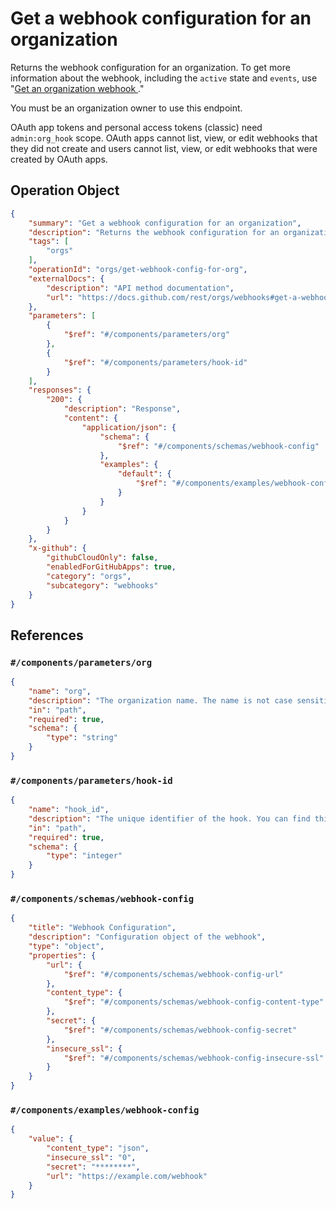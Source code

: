 # Get a webhook configuration for an organization

Returns the webhook configuration for an organization. To get more information about the webhook, including the `active` state and `events`, use "[Get an organization webhook ](/rest/orgs/webhooks#get-an-organization-webhook)."

You must be an organization owner to use this endpoint.

OAuth app tokens and personal access tokens (classic) need `admin:org_hook` scope. OAuth apps cannot list, view, or edit
webhooks that they did not create and users cannot list, view, or edit webhooks that were created by OAuth apps.

## Operation Object

```json
{
    "summary": "Get a webhook configuration for an organization",
    "description": "Returns the webhook configuration for an organization. To get more information about the webhook, including the `active` state and `events`, use \"[Get an organization webhook ](/rest/orgs/webhooks#get-an-organization-webhook).\"\n\nYou must be an organization owner to use this endpoint.\n\nOAuth app tokens and personal access tokens (classic) need `admin:org_hook` scope. OAuth apps cannot list, view, or edit\nwebhooks that they did not create and users cannot list, view, or edit webhooks that were created by OAuth apps.",
    "tags": [
        "orgs"
    ],
    "operationId": "orgs/get-webhook-config-for-org",
    "externalDocs": {
        "description": "API method documentation",
        "url": "https://docs.github.com/rest/orgs/webhooks#get-a-webhook-configuration-for-an-organization"
    },
    "parameters": [
        {
            "$ref": "#/components/parameters/org"
        },
        {
            "$ref": "#/components/parameters/hook-id"
        }
    ],
    "responses": {
        "200": {
            "description": "Response",
            "content": {
                "application/json": {
                    "schema": {
                        "$ref": "#/components/schemas/webhook-config"
                    },
                    "examples": {
                        "default": {
                            "$ref": "#/components/examples/webhook-config"
                        }
                    }
                }
            }
        }
    },
    "x-github": {
        "githubCloudOnly": false,
        "enabledForGitHubApps": true,
        "category": "orgs",
        "subcategory": "webhooks"
    }
}
```

## References

### `#/components/parameters/org`

```json
{
    "name": "org",
    "description": "The organization name. The name is not case sensitive.",
    "in": "path",
    "required": true,
    "schema": {
        "type": "string"
    }
}
```

### `#/components/parameters/hook-id`

```json
{
    "name": "hook_id",
    "description": "The unique identifier of the hook. You can find this value in the `X-GitHub-Hook-ID` header of a webhook delivery.",
    "in": "path",
    "required": true,
    "schema": {
        "type": "integer"
    }
}
```

### `#/components/schemas/webhook-config`

```json
{
    "title": "Webhook Configuration",
    "description": "Configuration object of the webhook",
    "type": "object",
    "properties": {
        "url": {
            "$ref": "#/components/schemas/webhook-config-url"
        },
        "content_type": {
            "$ref": "#/components/schemas/webhook-config-content-type"
        },
        "secret": {
            "$ref": "#/components/schemas/webhook-config-secret"
        },
        "insecure_ssl": {
            "$ref": "#/components/schemas/webhook-config-insecure-ssl"
        }
    }
}
```

### `#/components/examples/webhook-config`

```json
{
    "value": {
        "content_type": "json",
        "insecure_ssl": "0",
        "secret": "********",
        "url": "https://example.com/webhook"
    }
}
```